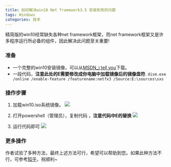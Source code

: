 ```yaml
---
title: 如何解决win10 Net framework3.5 安装失败的问题
tags: Windows
categories: 技术
---
```




精简版的win10经常缺失各种net framework框架，而net framework框架又是许多程序运行所必备的组件，因此解决此问题至关重要!

### 准备

- 一个完整的win10安装镜像，可以从[MSDN_i tell you](https://msdn.itellyou.cn/)下载。
- 一段代码，**注意此处的E需要修改成你电脑中加载镜像后的镜像盘符**.
`dism.exe /online /enable-feature /featurename:netfx3 /Source:E:\sources\sxs` 

### 操作步骤

1. 加载win10.iso系统镜像。
![](http://pzx8ezizb.bkt.clouddn.com/nfw1.png)

2. 打开powershell（管理员），复制代码 ，**注意代码中E的替换**
![](http://pzx8ezizb.bkt.clouddn.com/nfw2.png)

3. 运行代码即可
![](http://pzx8ezizb.bkt.clouddn.com/nfw3.png)

### 更多操作

作者试验了多种方法，最终上述方法可行，希望可以帮助到您。如果此种方法不行，可参考[知乎](https://zhuanlan.zhihu.com/p/33467631)，祝顺利~